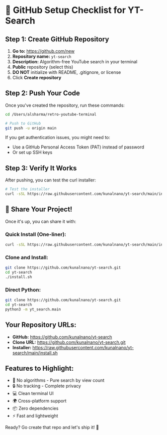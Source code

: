 # 🚀 GitHub Setup Checklist for YT-Search

## Step 1: Create GitHub Repository

1. **Go to:** https://github.com/new
2. **Repository name:** `yt-search`
3. **Description:** Algorithm-free YouTube search in your terminal
4. **Public** repository (select this)
5. **DO NOT** initialize with README, .gitignore, or license
6. Click **Create repository**

## Step 2: Push Your Code

Once you've created the repository, run these commands:

```bash
cd /Users/alsharma/retro-youtube-terminal

# Push to GitHub
git push -u origin main
```

If you get authentication issues, you might need to:
- Use a GitHub Personal Access Token (PAT) instead of password
- Or set up SSH keys

## Step 3: Verify It Works

After pushing, you can test the curl installer:

```bash
# Test the installer
curl -sSL https://raw.githubusercontent.com/kunalnano/yt-search/main/install.sh | bash
```

## 🎉 Share Your Project!

Once it's up, you can share it with:

### Quick Install (One-liner):
```bash
curl -sSL https://raw.githubusercontent.com/kunalnano/yt-search/main/install.sh | bash
```

### Clone and Install:
```bash
git clone https://github.com/kunalnano/yt-search.git
cd yt-search
./install.sh
```

### Direct Python:
```bash
git clone https://github.com/kunalnano/yt-search.git
cd yt-search
python3 -m yt_search.main
```

## Your Repository URLs:
- **GitHub:** https://github.com/kunalnano/yt-search
- **Clone URL:** https://github.com/kunalnano/yt-search.git
- **Installer:** https://raw.githubusercontent.com/kunalnano/yt-search/main/install.sh

## Features to Highlight:
- 🚫 No algorithms - Pure search by view count
- 🔒 No tracking - Complete privacy
- 💻 Clean terminal UI
- 🌍 Cross-platform support
- 📦 Zero dependencies
- ⚡ Fast and lightweight

Ready? Go create that repo and let's ship it! 🚀
